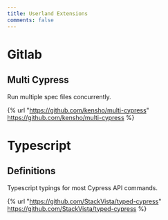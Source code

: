 ```yaml
---
title: Userland Extensions
comments: false
---
```


# Gitlab

## Multi Cypress

Run multiple spec files concurrently.

{% url "https://github.com/kensho/multi-cypress" https://github.com/kensho/multi-cypress %}

# Typescript

## Definitions

Typescript typings for most Cypress API commands.

{% url "https://github.com/StackVista/typed-cypress" https://github.com/StackVista/typed-cypress %}
